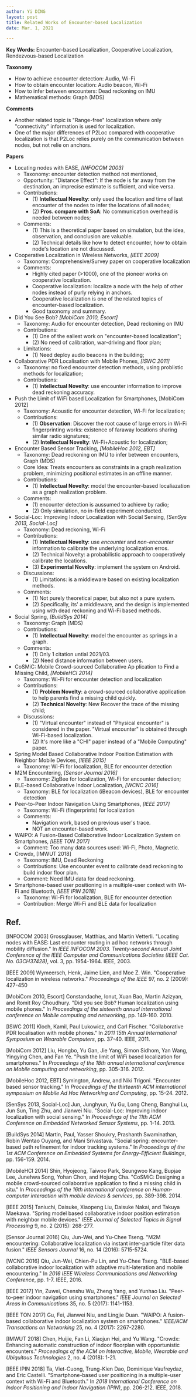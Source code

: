 ```yaml
---
author: Yi DING
layout: post
title: Related Works of Encounter-based Localization
date: Mar. 1, 2021

---
```


**Key Words:** Encounter-based Localization, Cooperative Localization, Rendezvous-based Localization

**Taxonomy**

* How to achieve encounter detection: Audio, Wi-Fi
* How to obtain encounter location: Audio beacon, Wi-Fi
* How to infer between encounters: Dead reckoning on IMU
* Mathematical methods: Graph (MDS)

**Comments**

* Another related topic is "Range-free" localization where only "connectivity" information is used for localization.
* One of the major differences of P2Loc compared with cooperative localization is that P2Loc relies purely on the communication between nodes, but not relie on anchors.

**Papers**

* Locating nodes with EASE, *[INFOCOM 2003]*
  * Taxonomy: encounter detection method not mentioned,
  * Opportunity: "Distance Effect": If the node is far away from the destination, an imprecise estimate is sufficient, and vice versa.
  * Contributions:
    * (1) **Intellectual Novelty**: only used the location and time of last encounter of the nodes to infer the locations of all nodes;
    * (2) **Pros. compare with SoA**: No communication overhead is needed between nodes;
  * Comments:
    * (1) This is a theoretical paper based on simulation, but the idea, observation, and conclusion are valuable.
    * (2) Technical details like how to detect encounter, how to obtain node's location are not discussed.
* Cooperative Localization in Wireless Networks, *[IEEE 2009]*
  * Taxonomy: Comprehensive/Survey paper on cooperative localization
  * Comments:
    * Highly cited paper (>1000), one of the pioneer works on cooperative localization.
    * Cooperative localization: localize a node with the help of other nodes instead of purly relying in anchors.
    * Cooperative localization is one of the related topics of encounter-based localization.
    * Good taxonomy and summary.
* Did You See Bob? *[MobiCom 2010, Escort]*
  * Taxonomy: Audio for encounter detection, Dead reckoning on IMU
  * Contributions:
    * (1) One of the ealiest work on "encounter-based localization";
    * (2) No need of calibration, war-driving and floor plan;
  * Limitations:
    * (1) Need deploy audio beacons in the building;
* Collaborative PDR Localisation with Mobile Phones, *[ISWC 2011]*
  * Taxonomy: no fixed encounter detection methods, using problistic methods for localization;
  * Contributions: 
    * (1) **Intellectual Novelty**: use encounter information to improve dead reckoning accuracy.
* Push the Limit of WiFi based Localization for Smartphones, [MobiCom 2012]
  * Taxonomy: Acoustic for encounter detection, Wi-Fi for localization;
  * Contributions:
    * (1) **Observation**: Discover the root cause of large errors in Wi-Fi fingerprinting works: existence of faraway locations sharing similar radio signatures;
    * (2) **Intellectual Novelty**: Wi-Fi+Acoustic for localization;
* Encounter Based Sensor Tracking, *[MobileHoc 2012, EBT]*
  * Taxonomy: Dead reckoning on IMU to infer between encounters, Graph (MDS)
  * Core Idea: Treats encounters as constraints in a graph realization problem, minimizing positional estimates in an offline manner.
  * Contributions:
    * (1) **Intellectual Novelty**: model the encounter-based localiazation as a graph realization problem. 
  * Comments: 
    * (1) encounter detection is aussumed to achieve by radio;
    * (2) Only simulation, no in-field experiment conducted.
* Social-Loc: Improving Indoor Localization with Social Sensing, *[SenSys 2013, Social-Loc]*
  * Taxonomy: Dead reckoning, Wi-Fi
  * Contributions:
    * (1) **Intellectual Novelty**: use *encounter* and *non-encounter* information to calibrate the underlying localization erros.
    * (2) Technical Novelty: a probabilistic approach to cooperatively calibrate the locations.
    * (3) **Experimental Novelty**: implement the system on Android.
  * Discussions:
    * (1) Limitations: is a middleware based on existing localization methods.
  * Comments:
    * (1) Not purely theoretical paper, but also not a pure system. 
    * (2) Specifically, its' a middleware, and the design is implemented using with dead reckoning and Wi-Fi based methods.
* Social Spring, *[BuildSys 2014]*
  * Taxonomy: Graph (MDS)
  * Contributions:
    * (1) **Intellectual Novelty**: model the encounter as springs in a graph. 
  * Comments:
    * (1) Only 1 citation untial 2021/03.
    * (2) Need distance information between users.
* CoSMiC: Mobile Crowd-sourced Collaborative Ap plication to Find a Missing Child, *[MobileHCI 2014]*
  * Taxonomy: Wi-Fi for encounter detection and localization
  * Contributions:
    * (1) **Problem Novelty**: a crowd-sourced collaborative application to help parents find a missing child quickly.
    * (2) **Technical Novelty**: New Recover the trace of the missing child;
  * Discussions:
    * (1) "Virtual encounter" instead of "Physical encounter" is considered in the paper. "Virtual encounter" is obtained through Wi-Fi-based localization.
    * (2) It's more like a "CHI" paper instead of a "Mobile Computing" paper.
* Spring Model Based Collaborative Indoor Position Estimation with Neighbor Mobile Devices, *[IEEE 2015]*
  * Taxonomy: Wi-Fi for localization, BLE for encounter detection
* M2M Encountering, *[Sensor Journal 2016]*
  * Taxonomy: ZigBee for localization, Wi-Fi for encounter detection;
* BLE-based Collaborative Indoor Localization, *[WCNC 2016]*
  * Taxonomy: BLE for localization (iBeacon devices), BLE for encounter detection
* Peer-to-Peer Indoor Navigation Using Smartphones, *[IEEE 2017]*
  * Taxonomy:  Wi-Fi (fingerprints) for localization
  * Comments:
    * Navigation work, based on previous user's trace.
    * NOT an encounter-based work.
* WAIPO: A Fusion-Based Collaborative Indoor Localization System on Smartphones, *[IEEE TON 2017]*
  * Comment: Too many data sources used: Wi-Fi, Photo, Magnetic.
* Crowdx, [IMWUT 2018]
  * Taxonomy: IMU, Dead Reckoning
  * Contributions: Use encounter event to calibrate dead reckoning to build indoor floor plan.
  * Comment: Need IMU data for dead reckoning.
* Smartphone-based user positioning in a multiple-user context with Wi-Fi and Bluetooth, *[IEEE IPIN 2018]*
  * Taxonomy: Wi-Fi for localization, BLE for encounter detection
  * Contribution: Merge Wi-Fi and BLE data for localization

## Ref.

[INFOCOM 2003] Grossglauser, Matthias, and Martin Vetterli. "Locating nodes with EASE: Last encounter routing in ad hoc networks through mobility diffusion." In *IEEE INFOCOM 2003. Twenty-second Annual Joint Conference of the IEEE Computer and Communications Societies (IEEE Cat. No. 03CH37428)*, vol. 3, pp. 1954-1964. IEEE, 2003.

[IEEE 2009] Wymeersch, Henk, Jaime Lien, and Moe Z. Win. "Cooperative localization in wireless networks." *Proceedings of the IEEE* 97, no. 2 (2009): 427-450

[MobiCom 2010, Escort] Constandache, Ionut, Xuan Bao, Martin Azizyan, and Romit Roy Choudhury. "Did you see Bob? Human localization using mobile phones." In *Proceedings of the sixteenth annual international conference on Mobile computing and networking*, pp. 149-160. 2010.

[ISWC 2011] Kloch, Kamil, Paul Lukowicz, and Carl Fischer. "Collaborative PDR localisation with mobile phones." In *2011 15th Annual International Symposium on Wearable Computers*, pp. 37-40. IEEE, 2011.

[MobiCom 2012] Liu, Hongbo, Yu Gan, Jie Yang, Simon Sidhom, Yan Wang, Yingying Chen, and Fan Ye. "Push the limit of WiFi based localization for smartphones." In *Proceedings of the 18th annual international conference on Mobile computing and networking*, pp. 305-316. 2012.

[MobileHoc 2012, EBT] Symington, Andrew, and Niki Trigoni. "Encounter based sensor tracking." In *Proceedings of the thirteenth ACM international symposium on Mobile Ad Hoc Networking and Computing*, pp. 15-24. 2012.

[SenSys 2013, Social-Loc] Jun, Junghyun, Yu Gu, Long Cheng, Banghui Lu, Jun Sun, Ting Zhu, and Jianwei Niu. "Social-Loc: Improving indoor localization with social sensing." In *Proceedings of the 11th ACM Conference on Embedded Networked Sensor Systems*, pp. 1-14. 2013.

[BuildSys 2014] Martin, Paul, Yasser Shoukry, Prashanth Swaminathan, Robin Wentao Ouyang, and Mani Srivastava. "Social spring: encounter-based path refinement for indoor tracking systems." In *Proceedings of the 1st ACM Conference on Embedded Systems for Energy-Efficient Buildings*, pp. 156-159. 2014.

[MobileHCI 2014] Shin, Hyojeong, Taiwoo Park, Seungwoo Kang, Bupjae Lee, Junehwa Song, Yohan Chon, and Hojung Cha. "CoSMiC: Designing a mobile crowd-sourced collaborative application to find a missing child in situ." In *Proceedings of the 16th international conference on Human-computer interaction with mobile devices & services*, pp. 389-398. 2014.

[IEEE 2015] Taniuchi, Daisuke, Xiaopeng Liu, Daisuke Nakai, and Takuya Maekawa. "Spring model based collaborative indoor position estimation with neighbor mobile devices." *IEEE Journal of Selected Topics in Signal Processing* 9, no. 2 (2015): 268-277.

[Sensor Journal 2016] Qiu, Jun-Wei, and Yu-Chee Tseng. "M2M encountering: Collaborative localization via instant inter-particle filter data fusion." *IEEE Sensors Journal* 16, no. 14 (2016): 5715-5724.

[WCNC 2016] Qiu, Jun-Wei, Chien-Pu Lin, and Yu-Chee Tseng. "BLE-based collaborative indoor localization with adaptive multi-lateration and mobile encountering." In *2016 IEEE Wireless Communications and Networking Conference*, pp. 1-7. IEEE, 2016.

[IEEE 2017] Yin, Zuwei, Chenshu Wu, Zheng Yang, and Yunhao Liu. "Peer-to-peer indoor navigation using smartphones." *IEEE Journal on Selected Areas in Communications* 35, no. 5 (2017): 1141-1153.

[IEEE TON 2017] Gu, Fei, Jianwei Niu, and Lingjie Duan. "WAIPO: A fusion-based collaborative indoor localization system on smartphones." *IEEE/ACM Transactions on Networking* 25, no. 4 (2017): 2267-2280.

[IMWUT 2018] Chen, Huijie, Fan Li, Xiaojun Hei, and Yu Wang. "Crowdx: Enhancing automatic construction of indoor floorplan with opportunistic encounters." *Proceedings of the ACM on Interactive, Mobile, Wearable and Ubiquitous Technologies* 2, no. 4 (2018): 1-21.

[IEEE IPIN 2018] Ta, Viet-Cuong, Trung-Kien Dao, Dominique Vaufreydaz, and Eric Castelli. "Smartphone-based user positioning in a multiple-user context with Wi-Fi and Bluetooth." In *2018 International Conference on Indoor Positioning and Indoor Navigation (IPIN)*, pp. 206-212. IEEE, 2018.